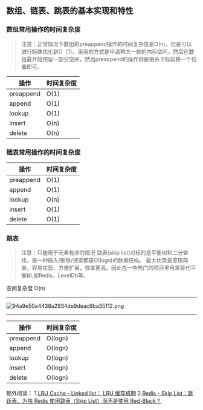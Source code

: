 ## 数组、链表、跳表的基本实现和特性

### 数组常用操作的时间复杂度
>注意：正常情况下数组的preappend操作的时间复杂度是O(n)，但是可以进行特殊优化到O（1）。采用的方式是申请稍大一些的内存空间，然后在数组最开始预留一部分空间，然后preappend的操作则是把头下标前移一个位置即可。

| 操作| 时间复杂度  |
| --- | --- |
| preappend | O(1) |
| append | O(1) |
| lookup | O(1) |
| insert | O(n) |
| delete | O(n) |

### 链表常用操作的时间复杂度

| 操作| 时间复杂度  |
| --- | --- |
| preappend | O(1) |
| append | O(1) |
| lookup | O(n) |
| insert | O(1) |
| delete | O(1) |

### 跳表
> 注意：只能用于元素有序的情况
> 跳表(skip  list)对标的是平衡树和二分查找，是一种插入/删除/搜索都是O(logn)的数据结构。
> 最大优势是原理简单，容易实现，方便扩展，效率更高。因此在一些热门的项目里用来替代平衡树,如Redis，LevelDb等。

空间复杂度 O(n)

* * *
![94a9e50a4438a2934de9deac9ba35112.png](en-resource://database/472:1)

* * *
| 操作| 时间复杂度  |
| --- | --- |
| preappend | O(logn) |
| append | O(logn) |
| lookup | O(logn) |
| insert | O(logn) |
| delete | O(logn)|




额外阅读：
1.[LRU Cache - Linked list： LRU 缓存机制](https://leetcode-cn.com/problems/lru-cache/)
2.[Redis - Skip List：跳跃表、为啥 Redis 使用跳表（Skip List）而不是使用 Red-Black？](https://www.zhihu.com/question/20202931)